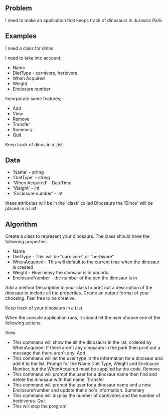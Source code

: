 ## Problem

I need to make an application that keeps track of dinosaurs in Jurassic Park.

## Examples

I need a class for dinos

I need to take into account;

- Name
- DietType - carnivore, herbivore
- When Acquired
- Weight
- Enclosure number

Incorporate some features;

- Add
- View
- Remove
- Transfer
- Summary
- Quit

Keep track of dinos in a List<Dinosaurs>

## Data

- 'Name' - string
- 'DietType' - string
- 'When Acquired' - DateTime
- 'Weight' - int
- 'Enclosure number' - int

these attributes will be in the 'class' called Dinosaurs
the 'Dinos' will be placed in a List<Dinosaurs>

## Algorithm

Create a class to represent your dinosaurs. The class should have the following properties

- Name
- DietType - This will be "carnivore" or "herbivore"
- WhenAcquired - This will default to the current time when the dinosaur is created
- Weight - How heavy the dinosaur is in pounds.
- EnclosureNumber - the number of the pen the dinosaur is in

Add a method Description to your class to print out a description of the dinosaur to include all the properties. Create an output format of your choosing. Feel free to be creative.

Keep track of your dinosaurs in a List<Dinosaur>.

When the console application runs, it should let the user choose one of the following actions:

View

- This command will show the all the dinosaurs in the list, ordered by WhenAcquired. If there aren't any dinosaurs in the park then print out a message that there aren't any.
  Add
- This command will let the user type in the information for a dinosaur and add it to the list. Prompt for the Name Diet Type, Weight and Enclosure Number, but the WhenAcquired must be supplied by the code.
  Remove
- This command will prompt the user for a dinosaur name then find and delete the dinosaur with that name.
  Transfer
- This command will prompt the user for a dinosaur name and a new EnclosureNumber and update that dino's information.
  Summary
- This command will display the number of carnivores and the number of herbivores.
  Quit
- This will stop the program
